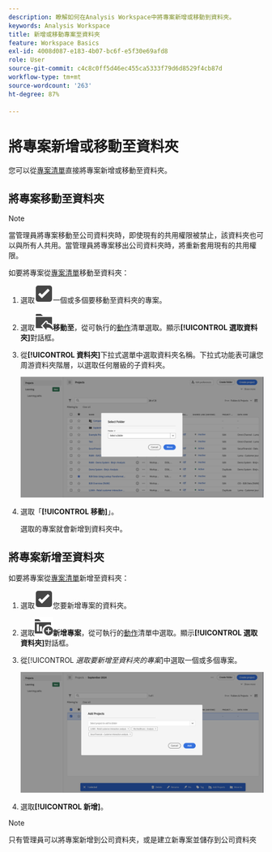 ```yaml
---
description: 瞭解如何在Analysis Workspace中將專案新增或移動到資料夾。
keywords: Analysis Workspace
title: 新增或移動專案至資料夾
feature: Workspace Basics
exl-id: 4008d087-e183-4b07-bc6f-e5f30e69afd8
role: User
source-git-commit: c4c8c0ff5d46ec455ca5333f79d6d8529f4cb87d
workflow-type: tm+mt
source-wordcount: '263'
ht-degree: 87%

---
```


# 將專案新增或移動至資料夾

您可以從[專案清單](/help/analysis-workspace/build-workspace-project/freeform-overview.md#project-list)直接將專案新增或移動至資料夾。

## 將專案移動至資料夾

>[!NOTE]
>
>當管理員將專案移動至公司資料夾時，即使現有的共用權限被禁止，該資料夾也可以與所有人共用。當管理員將專案移出公司資料夾時，將重新套用現有的共用權限。
>

如要將專案從[專案清單](/help/analysis-workspace/build-workspace-project/freeform-overview.md#project-list)移動至資料夾：

1. 選取![SelectBox](/help/assets/icons/SelectBox.svg)一個或多個要移動至資料夾的專案。

1. 選取![FolderAddTo](/help/assets/icons/FolderAddTo.svg)**移動至**，從可執行的[動作](/help/analysis-workspace/build-workspace-project/freeform-overview.md#actions)清單選取。顯示&#x200B;**[!UICONTROL 選取資料夾]**&#x200B;對話框。

1. 從&#x200B;**[!UICONTROL 資料夾]**&#x200B;下拉式選單中選取資料夾名稱。下拉式功能表可讓您周游資料夾階層，以選取任何層級的子資料夾。

   ![The Select Folder view showing the drop down menu and available subfolders.](/help/analysis-workspace/build-workspace-project/assets/add-projects.png)

1. 選取「**[!UICONTROL 移動]**」。


   選取的專案就會新增到資料夾中。


## 將專案新增至資料夾

如要將專案從[專案清單](/help/analysis-workspace/build-workspace-project/freeform-overview.md#project-list)新增至資料夾：

1. 選取![SelectBox](/help/assets/icons/SelectBox.svg)您要新增專案的資料夾。

1. 選取![ProjectAdd](/help/assets/icons/ProjectAdd.svg)**新增專案**，從可執行的[動作](/help/analysis-workspace/build-workspace-project/freeform-overview.md#actions)清單中選取。顯示&#x200B;**[!UICONTROL 選取資料夾]**&#x200B;對話框。

1. 從&#x200B;[!UICONTROL *選取要新增至資料夾的專案*]&#x200B;中選取一個或多個專案。

   ![The Select Folder view showing the drop down menu and available subfolders.](/help/analysis-workspace/build-workspace-project/assets/add-projects-folder.png)

1. 選取&#x200B;**[!UICONTROL 新增]**。

>[!NOTE]
>
>只有管理員可以將專案新增到公司資料夾，或是建立新專案並儲存到公司資料夾
